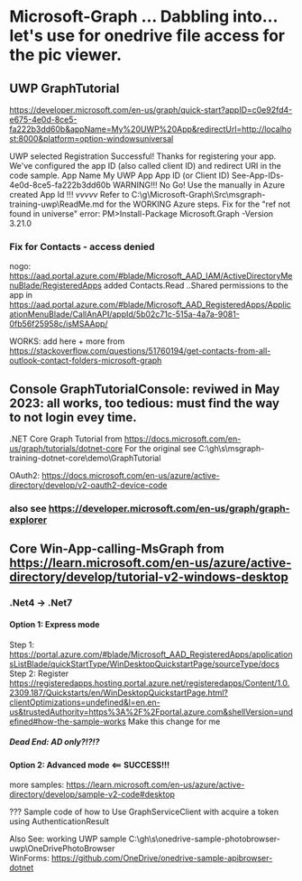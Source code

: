 # Microsoft-Graph ... Dabbling into... let's use for onedrive file access for the pic viewer.

## UWP  GraphTutorial

https://developer.microsoft.com/en-us/graph/quick-start?appID=c0e92fd4-e675-4e0d-8ce5-fa222b3dd60b&appName=My%20UWP%20App&redirectUrl=http://localhost:8000&platform=option-windowsuniversal

UWP selected
Registration Successful!
  Thanks for registering your app. We've configured the app ID (also called client ID) and redirect URI in the code sample.
  App Name              My UWP App
  App ID (or Client ID) See-App-IDs-4e0d-8ce5-fa222b3dd60b
    WARNING!!! No Go! Use the manually in Azure created App Id !!!       _vvvvv_
Refer to C:\g\Microsoft-Graph\Src\msgraph-training-uwp\ReadMe.md for the WORKING Azure steps.
Fix for the "ref not found in universe" error:   PM>Install-Package Microsoft.Graph -Version 3.21.0

### Fix for Contacts - access denied 
  nogo: https://aad.portal.azure.com/#blade/Microsoft_AAD_IAM/ActiveDirectoryMenuBlade/RegisteredApps
    added Contacts.Read ..Shared permissions to the app in https://aad.portal.azure.com/#blade/Microsoft_AAD_RegisteredApps/ApplicationMenuBlade/CallAnAPI/appId/5b02c71c-515a-4a7a-9081-0fb56f25958c/isMSAApp/

  WORKS: add here <data name="Scopes" xml:space="preserve"> + more from https://stackoverflow.com/questions/51760194/get-contacts-from-all-outlook-contact-folders-microsoft-graph


## Console  GraphTutorialConsole:   reviwed in May 2023:  all works, too tedious: must find the way to not login evey time.
.NET Core Graph Tutorial  from  https://docs.microsoft.com/en-us/graph/tutorials/dotnet-core
For the original see C:\gh\s\msgraph-training-dotnet-core\demo\GraphTutorial 

OAuth2: https://docs.microsoft.com/en-us/azure/active-directory/develop/v2-oauth2-device-code

### also see https://developer.microsoft.com/en-us/graph/graph-explorer


## Core  Win-App-calling-MsGraph  from  https://learn.microsoft.com/en-us/azure/active-directory/develop/tutorial-v2-windows-desktop
### .Net4 -> .Net7
#### Option 1: Express mode
  Step 1: https://portal.azure.com/#blade/Microsoft_AAD_RegisteredApps/applicationsListBlade/quickStartType/WinDesktopQuickstartPage/sourceType/docs
  Step 2: Register 
    https://registeredapps.hosting.portal.azure.net/registeredapps/Content/1.0.2309.187/Quickstarts/en/WinDesktopQuickstartPage.html?clientOptimizations=undefined&l=en.en-us&trustedAuthority=https%3A%2F%2Fportal.azure.com&shellVersion=undefined#how-the-sample-works
      Make this change for me
##### Dead End: AD only?!?!?

#### Option 2: Advanced mode  <== SUCCESS!!!  

more samples: https://learn.microsoft.com/en-us/azure/active-directory/develop/sample-v2-code#desktop

??? 
Sample code of how to Use GraphServiceClient with acquire a token using AuthenticationResult

Also See:
  working UWP sample C:\gh\s\onedrive-sample-photobrowser-uwp\OneDrivePhotoBrowser\
  WinForms: https://github.com/OneDrive/onedrive-sample-apibrowser-dotnet